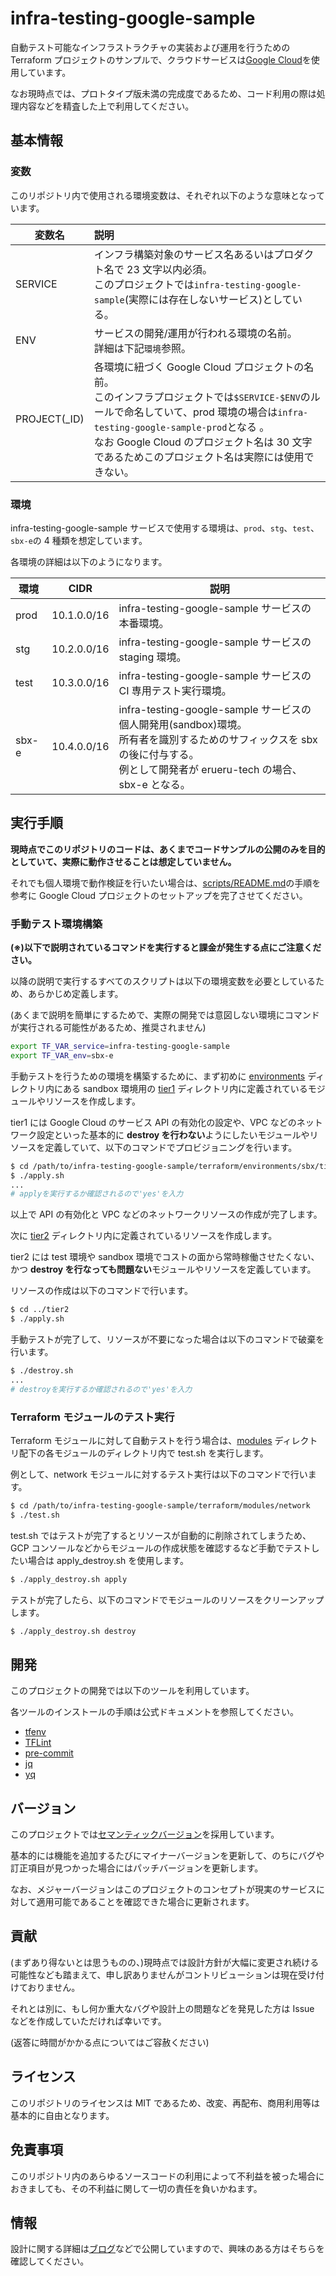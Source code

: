 # infra-testing-google-sample

自動テスト可能なインフラストラクチャの実装および運用を行うための Terraform プロジェクトのサンプルで、クラウドサービスは[Google Cloud](https://cloud.google.com/free/?utm_source=google&utm_medium=cpc&utm_campaign=japac-JP-all-ja-dr-BKWS-all-core-trial-EXA-dr-1605216&utm_content=text-ad-none-none-DEV_c-CRE_602341359562-ADGP_Hybrid+%7C+BKWS+-+EXA+%7C+Txt+~+GCP_General_core+brand_main-KWID_43700071566406795-kwd-6458750523&userloc_1009501-network_g&utm_term=KW_google+cloud&gad_source=1&gclid=CjwKCAiAloavBhBOEiwAbtAJO95rgNb1GPBj0MeixreE8ai1B6rNLDGW4UV8UtVtN5F1kLGx_KoYvRoCYfYQAvD_BwE&gclsrc=aw.ds&hl=ja)を使用しています。

なお現時点では、プロトタイプ版未満の完成度であるため、コード利用の際は処理内容などを精査した上で利用してください。

## 基本情報

### 変数

このリポジトリ内で使用される環境変数は、それぞれ以下のような意味となっています。

| 変数名        | 説明                                                                                                                                                                                                                                                                                      |
| ------------- | :---------------------------------------------------------------------------------------------------------------------------------------------------------------------------------------------------------------------------------------------------------------------------------------- |
| SERVICE       | インフラ構築対象のサービス名あるいはプロダクト名で 23 文字以内必須。<br/>このプロジェクトでは`infra-testing-google-sample`(実際には存在しないサービス)としている。                                                                                                                        |
| ENV           | サービスの開発/運用が行われる環境の名前。<br/>詳細は下記`環境`参照。                                                                                                                                                                                                                      |
| PROJECT(\_ID) | 各環境に紐づく Google Cloud プロジェクトの名前。<br/>このインフラプロジェクトでは`$SERVICE-$ENV`のルールで命名していて、prod 環境の場合は`infra-testing-google-sample-prod`となる 。<br/>なお Google Cloud のプロジェクト名は 30 文字であるためこのプロジェクト名は実際には使用できない。 |

### 環境

infra-testing-google-sample サービスで使用する環境は、`prod`、`stg`、`test`、`sbx-e`の 4 種類を想定しています。

各環境の詳細は以下のようになります。

| 環境  | CIDR        | 説明                                                                                                                                                                                  |
| ----- | ----------- | ------------------------------------------------------------------------------------------------------------------------------------------------------------------------------------- |
| prod  | 10.1.0.0/16 | infra-testing-google-sample サービスの本番環境。<br/>                                                                                                                                 |
| stg   | 10.2.0.0/16 | infra-testing-google-sample サービスの staging 環境。<br/>                                                                                                                            |
| test  | 10.3.0.0/16 | infra-testing-google-sample サービスの CI 専用テスト実行環境。<br/>                                                                                                                   |
| sbx-e | 10.4.0.0/16 | infra-testing-google-sample サービスの個人開発用(sandbox)環境。<br/>所有者を識別するためのサフィックスを sbx の後に付与する。<br/>例として開発者が erueru-tech の場合、sbx-e となる。 |

## 実行手順

**現時点でこのリポジトリのコードは、あくまでコードサンプルの公開のみを目的としていて、実際に動作させることは想定していません。**

それでも個人環境で動作検証を行いたい場合は、[scripts/README.md](./scripts/README.md)の手順を参考に Google Cloud プロジェクトのセットアップを完了させてください。

### 手動テスト環境構築

**(※)以下で説明されているコマンドを実行すると課金が発生する点にご注意ください。**

以降の説明で実行するすべてのスクリプトは以下の環境変数を必要としているため、あらかじめ定義します。

(あくまで説明を簡単にするためで、実際の開発では意図しない環境にコマンドが実行される可能性があるため、推奨されません)

```bash
export TF_VAR_service=infra-testing-google-sample
export TF_VAR_env=sbx-e
```

手動テストを行うための環境を構築するために、まず初めに [environments](./terraform/environments/) ディレクトリ内にある sandbox 環境用の [tier1](./terraform/environments/sbx/tier1/) ディレクトリ内に定義されているモジュールやリソースを作成します。

tier1 には Google Cloud のサービス API の有効化の設定や、VPC などのネットワーク設定といった基本的に **destroy を行わない**ようにしたいモジュールやリソースを定義していて、以下のコマンドでプロビジョニングを行います。

```bash
$ cd /path/to/infra-testing-google-sample/terraform/environments/sbx/tier1
$ ./apply.sh
...
# applyを実行するか確認されるので'yes'を入力
```

以上で API の有効化と VPC などのネットワークリソースの作成が完了します。

次に [tier2](./terraform/environments/sbx/tier2/) ディレクトリ内に定義されているリソースを作成します。

tier2 には test 環境や sandbox 環境でコストの面から常時稼働させたくない、かつ **destroy を行なっても問題ない**モジュールやリソースを定義しています。

リソースの作成は以下のコマンドで行います。

```bash
$ cd ../tier2
$ ./apply.sh
```

手動テストが完了して、リソースが不要になった場合は以下のコマンドで破棄を行います。

```bash
$ ./destroy.sh
...
# destroyを実行するか確認されるので'yes'を入力
```

### Terraform モジュールのテスト実行

Terraform モジュールに対して自動テストを行う場合は、[modules](./terraform/modules/) ディレクトリ配下の各モジュールのディレクトリ内で test.sh を実行します。

例として、network モジュールに対するテスト実行は以下のコマンドで行います。

```bash
$ cd /path/to/infra-testing-google-sample/terraform/modules/network
$ ./test.sh
```

test.sh ではテストが完了するとリソースが自動的に削除されてしまうため、GCP コンソールなどからモジュールの作成状態を確認するなど手動でテストしたい場合は apply_destroy.sh を使用します。

```bash
$ ./apply_destroy.sh apply
```

テストが完了したら、以下のコマンドでモジュールのリソースをクリーンアップします。

```bash
$ ./apply_destroy.sh destroy
```

## 開発

このプロジェクトの開発では以下のツールを利用しています。

各ツールのインストールの手順は公式ドキュメントを参照してください。

- [tfenv](https://github.com/tfutils/tfenv?tab=readme-ov-file#installation)
- [TFLint](https://github.com/terraform-linters/tflint?tab=readme-ov-file#installation)
- [pre-commit](https://pre-commit.com/#install)
- [jq](https://github.com/jqlang/jq?tab=readme-ov-file#installation)
- [yq](https://github.com/mikefarah/yq?tab=readme-ov-file#install)

## バージョン

このプロジェクトでは[セマンティックバージョン](https://semver.org/lang/ja/)を採用しています。

基本的には機能を追加するたびにマイナーバージョンを更新して、のちにバグや訂正項目が見つかった場合にはパッチバージョンを更新します。

なお、メジャーバージョンはこのプロジェクトのコンセプトが現実のサービスに対して適用可能であることを確認できた場合に更新されます。

## 貢献

(まずあり得ないとは思うものの、)現時点では設計方針が大幅に変更され続ける可能性なども踏まえて、申し訳ありませんがコントリビューションは現在受け付けておりません。

それとは別に、もし何か重大なバグや設計上の問題などを発見した方は Issue などを作成していただければ幸いです。

(返答に時間がかかる点についてはご容赦ください)

## ライセンス

このリポジトリのライセンスは MIT であるため、改変、再配布、商用利用等は基本的に自由となります。

## 免責事項

このリポジトリ内のあらゆるソースコードの利用によって不利益を被った場合におきましても、その不利益に関して一切の責任を負いかねます。

## 情報

設計に関する詳細は[ブログ](https://zenn.dev/erueru_tech)などで公開していますので、興味のある方はそちらを確認してください。
